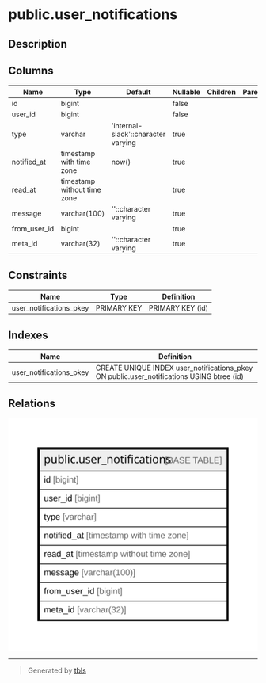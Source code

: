 # public.user_notifications

## Description

## Columns

| Name         | Type                        | Default                             | Nullable | Children | Parents | Comment |
| ------------ | --------------------------- | ----------------------------------- | -------- | -------- | ------- | ------- |
| id           | bigint                      |                                     | false    |          |         |         |
| user_id      | bigint                      |                                     | false    |          |         |         |
| type         | varchar                     | 'internal-slack'::character varying | true     |          |         |         |
| notified_at  | timestamp with time zone    | now()                               | true     |          |         |         |
| read_at      | timestamp without time zone |                                     | true     |          |         |         |
| message      | varchar(100)                | ''::character varying               | true     |          |         |         |
| from_user_id | bigint                      |                                     | true     |          |         |         |
| meta_id      | varchar(32)                 | ''::character varying               | true     |          |         |         |

## Constraints

| Name                    | Type        | Definition       |
| ----------------------- | ----------- | ---------------- |
| user_notifications_pkey | PRIMARY KEY | PRIMARY KEY (id) |

## Indexes

| Name                    | Definition                                                                                |
| ----------------------- | ----------------------------------------------------------------------------------------- |
| user_notifications_pkey | CREATE UNIQUE INDEX user_notifications_pkey ON public.user_notifications USING btree (id) |

## Relations

![er](public.user_notifications.svg)

---

> Generated by [tbls](https://github.com/k1LoW/tbls)

